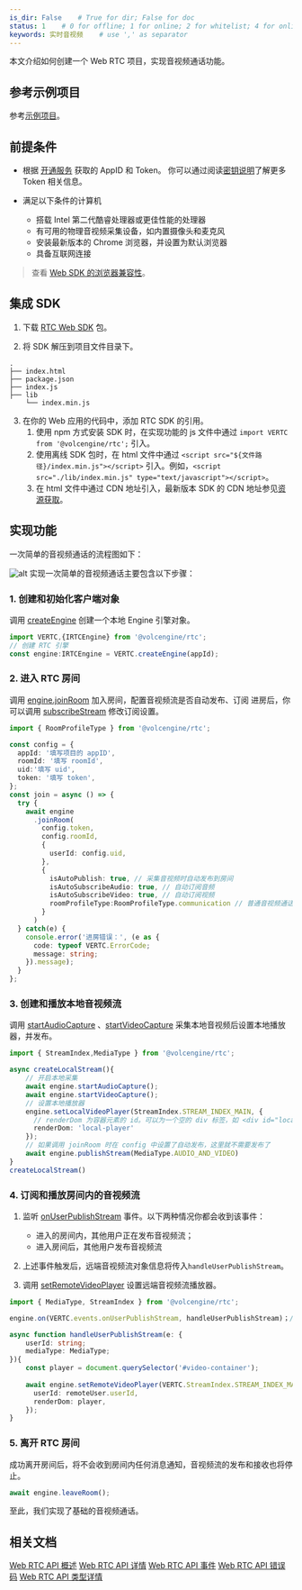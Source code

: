 ```yaml
---
is_dir: False    # True for dir; False for doc
status: 1    # 0 for offline; 1 for online; 2 for whitelist; 4 for online but hidden in TOC
keywords: 实时音视频    # use ',' as separator
---
```


本文介绍如何创建一个 Web RTC 项目，实现音视频通话功能。

## 参考示例项目

参考[示例项目](77374)。

## 前提条件

- 根据 [开通服务](69865) 获取的 AppID 和 Token。
	你可以通过阅读[密钥说明](70121)了解更多 Token 相关信息。

- 满足以下条件的计算机
	
	- 搭载 Intel 第二代酷睿处理器或更佳性能的处理器
	- 有可用的物理音视频采集设备，如内置摄像头和麦克风
	- 安装最新版本的 Chrome 浏览器，并设置为默认浏览器
  - 具备互联网连接
		

> 查看 [Web SDK 的浏览器兼容性](111854)。

## 集成 SDK
1. 下载 [RTC Web SDK](75707) 包。

2. 将 SDK 解压到项目文件目录下。

```
.
├── index.html
├── package.json
├── index.js
├── lib
    └── index.min.js
```

3. 在你的 Web 应用的代码中，添加 RTC SDK 的引用。
	1. 使用 npm 方式安装 SDK 时，在实现功能的 js 文件中通过 `import VERTC from '@volcengine/rtc';` 引入。
	2. 使用离线 SDK 包时，在 html 文件中通过 `<script src="${文件路径}/index.min.js"></script>` 引入。例如，`<script src="./lib/index.min.js" type="text/javascript"></script>`。
	3. 在 html 文件中通过 CDN 地址引入，最新版本 SDK 的 CDN 地址参见[资源获取](75707#下载-sdk)。

## 实现功能

一次简单的音视频通话的流程图如下：

![alt](https://portal.volccdn.com/obj/volcfe/cloud-universal-doc/upload_4882de3de6ad269086b1bc943ddbc03d.png)
实现一次简单的音视频通话主要包含以下步骤：

### 1. 创建和初始化客户端对象

调用 [createEngine](Web-api#createengine) 创建一个本地 Engine 引擎对象。

```typescript
import VERTC,{IRTCEngine} from '@volcengine/rtc';
// 创建 RTC 引擎
const engine:IRTCEngine = VERTC.createEngine(appId);
```

### 2. 进入 RTC 房间

调用 [engine.joinRoom](Web-api#joinroom) 加入房间，配置音视频流是否自动发布、订阅
进房后，你可以调用 [subscribeStream](Web-api#subscribestream) 修改订阅设置。
	

```typescript
import { RoomProfileType } from '@volcengine/rtc';

const config = {
  appId: '填写项目的 appID',
  roomId: '填写 roomId',
  uid:'填写 uid',
  token: '填写 token',
};
const join = async () => {
  try {
    await engine
      .joinRoom(
        config.token,
        config.roomId,
        {
          userId: config.uid,
        },
        {
          isAutoPublish: true, // 采集音视频时自动发布到房间
          isAutoSubscribeAudio: true, // 自动订阅音频
          isAutoSubscribeVideo: true, // 自动订阅视频
          roomProfileType:RoomProfileType.communication // 普通音视频通话模式，例如，语音聊天室
        }
      )
  } catch(e) {
    console.error('进房错误：', (e as {
      code: typeof VERTC.ErrorCode;
      message: string;
    }).message);
  }
};
```

### 3. 创建和播放本地音视频流

调用 [startAudioCapture](Web-api#startaudiocapture) 、[startVideoCapture](Web-api#startvideocapture) 采集本地音视频后设置本地播放器，并发布。
	

```typescript
import { StreamIndex,MediaType } from '@volcengine/rtc';

async createLocalStream(){
    // 开启本地采集
    await engine.startAudioCapture();
    await engine.startVideoCapture();
    // 设置本地播放器
    engine.setLocalVideoPlayer(StreamIndex.STREAM_INDEX_MAIN, {
      // renderDom 为容器元素的 id。可以为一个空的 div 标签，如 <div id="local-player"></div>
      renderDom: 'local-player'
    });
    // 如果调用 joinRoom 时在 config 中设置了自动发布，这里就不需要发布了
    await engine.publishStream(MediaType.AUDIO_AND_VIDEO)
}
createLocalStream()
```

### 4. 订阅和播放房间内的音视频流

1. 监听 [onUserPublishStream](Web-event#onuserpublishstream) 事件。以下两种情况你都会收到该事件：
	- 进入的房间内，其他用户正在发布音视频流；
	- 进入房间后，其他用户发布音视频流
		

2. 上述事件触发后，远端音视频流对象信息将传入`handleUserPublishStream`。
	

3. 调用 [setRemoteVideoPlayer](Web-api#setremotevideoplayer) 设置远端音视频流播放器。
	

```typescript
import { MediaType, StreamIndex } from '@volcengine/rtc';

engine.on(VERTC.events.onUserPublishStream, handleUserPublishStream)；// 收到 VERTC.events.onUserPublishStream 事件后进行相应处理

async function handleUserPublishStream(e: {
    userId: string;
    mediaType: MediaType;
}){
    const player = document.querySelector('#video-container');
    
    await engine.setRemoteVideoPlayer(VERTC.StreamIndex.STREAM_INDEX_MAIN, {
      userId: remoteUser.userId,
      renderDom: player,
    });
}
```

### 5. 离开 RTC 房间

成功离开房间后，将不会收到房间内任何消息通知，音视频流的发布和接收也将停止。

```typescript
await engine.leaveRoom();
```
至此，我们实现了基础的音视频通话。

## 相关文档

[Web RTC API 概述](Web-overview)
[Web RTC API 详情](Web-api)
[Web RTC API 事件](Web-event)
[Web RTC API 错误码](Web-errorcode)
[Web RTC API 类型详情](Web-keytype)

